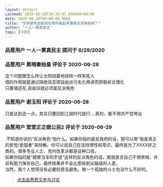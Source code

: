 ```yaml
---
layout: default
Lastmod: 2020-06-28T19:29:47.896009+00:00
date: 2020-06-29T00:00:00.000Z
title: "怎样避免自由派在墙内看起来像是反派角色呢？"
author: "一人一票真民主"
tags: [中国]
---
```



### 品葱用户 **一人一票真民主** 提问于 6/29/2020
    

    
                

### 品葱用户 **黑暗秦始皇** 评论于 2020-06-28
        
这个问题跟怎么样让太阳绕着地球转一样笑死人  
墙的作用就是通过隔绝信息把自由派污名化再进而把极权合理化  
只要墙还在,自由派就必须是反派角色
        
                

### 品葱用户 **谢玉阳** 评论于 2020-06-28
        
只是达到这一点，其实只要回到江胡时代就行....真的，都不用共产党垮台
        
                

### 品葱用户 **堂堂正正做公民2** 评论于 2020-06-29
        
 不知道你说的“反派角色”指什么。如果你指的是反政府的话，那可以用“我是真正的爱党/爱国者”来辩解。你可以说自己在坚持理性和常识，最终是为了XXXX好之类的。很多专业人士、党内改革派都是这种口径。  
如果你指的是“螳臂当车的歹徒”这样的反派角色的话，那就直言自己不惧黑暗，并且有能力保存自己，最终结果并不会比那些削尖脑袋的人差。   
当然，我个人觉得没有必要刻意去避免。做一个孤独的斗士也没什么不好的。
        
                





> [点击品葱原文参与讨论](https://pincong.rocks/question/27827)

